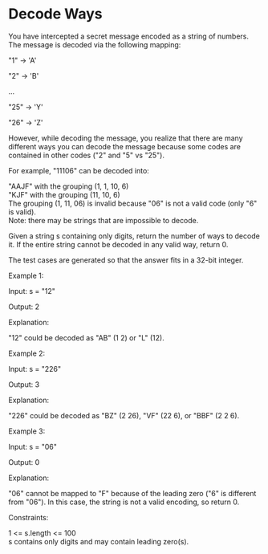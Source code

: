 # Decode Ways

You have intercepted a secret message encoded as a string of numbers. The message is decoded via the following mapping:

"1" -> 'A'

"2" -> 'B'

...

"25" -> 'Y'

"26" -> 'Z'

However, while decoding the message, you realize that there are many different ways you can decode the message because some codes are contained in other codes ("2" and "5" vs "25").

For example, "11106" can be decoded into:

"AAJF" with the grouping (1, 1, 10, 6)\
"KJF" with the grouping (11, 10, 6)\
The grouping (1, 11, 06) is invalid because "06" is not a valid code (only "6" is valid).\
Note: there may be strings that are impossible to decode.

Given a string s containing only digits, return the number of ways to decode it. If the entire string cannot be decoded in any valid way, return 0.

The test cases are generated so that the answer fits in a 32-bit integer.

Example 1:

Input: s = "12"

Output: 2

Explanation:

"12" could be decoded as "AB" (1 2) or "L" (12).

Example 2:

Input: s = "226"

Output: 3

Explanation:

"226" could be decoded as "BZ" (2 26), "VF" (22 6), or "BBF" (2 2 6).

Example 3:

Input: s = "06"

Output: 0

Explanation:

"06" cannot be mapped to "F" because of the leading zero ("6" is different from "06"). In this case, the string is not a valid encoding, so return 0.


Constraints:

1 <= s.length <= 100\
s contains only digits and may contain leading zero(s).